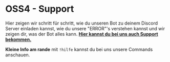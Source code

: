# OSS4 - Support
Hier zeigen wir schritt für schritt, wie du unseren Bot zu deinem Discord Server
einladen kannst, wie du unsere "ERROR"'s verstehen kannst und wir zeigen dir, was der Bot alles
kann. [**Hier kannst du bei uns auch Support bekommen.**](https://discord.gg/aYYmG4R)

**Kleine Info am rande** mit `!hilfe` kannst du bei uns unsere Commands anschauen.
